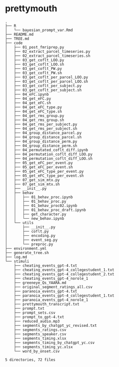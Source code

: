 # prettymouth

<!-- TREE_END -->
<!-- TREE_END -->
<!-- TREE_END -->
<!-- TREE_END -->
<!-- TREE_END -->
<!-- TREE_END -->
<!-- TREE_END -->
<!-- TREE_END -->
<!-- TREE_END -->
<!-- TREE_END -->
<!-- TREE_END -->
<!-- TREE_END -->
<!-- TREE_END -->
<!-- TREE_END -->
<!-- TREE_END -->
<!-- TREE_END -->
<!-- TREE_END -->
<!-- TREE_END -->
<!-- TREE_END -->
<!-- TREE_END -->
<!-- TREE_END -->
<!-- TREE_END -->
<!-- TREE_END -->
<!-- TREE_END -->
<!-- TREE_END -->
<!-- TREE_END -->
<!-- TREE_END -->
<!-- TREE_END -->
<!-- TREE_END -->
<!-- TREE_END -->
<!-- TREE_END -->
<!-- TREE_END -->
<!-- TREE_END -->
<!-- TREE_END -->
<!-- TREE_END -->
<!-- TREE_END -->
<!-- TREE_END -->
<!-- TREE_END -->
<!-- TREE_END -->
<!-- TREE_END -->
<!-- TREE_END -->
<!-- TREE_END -->
<!-- TREE_END -->
<!-- TREE_END -->
<!-- TREE_END -->
<!-- TREE_END -->
<!-- TREE_END -->
<!-- TREE_END -->
<!-- TREE_END -->
<!-- TREE_START -->
```
.
├── R
│   └── bayesian_prompt_var.Rmd
├── README.md
├── TREE.md
├── code
│   ├── 01_post_fmriprep.py
│   ├── 02_extract_parcel_timeseries.py
│   ├── 02_extract_parcel_timeseries.sh
│   ├── 03_get_coflt_LOO.py
│   ├── 03_get_coflt_LOO.sh
│   ├── 03_get_coflt_PW.py
│   ├── 03_get_coflt_PW.sh
│   ├── 03_get_coflt_per_parcel_LOO.py
│   ├── 03_get_coflt_per_parcel_LOO.sh
│   ├── 03_get_coflt_per_subject.py
│   ├── 03_get_coflt_per_subject.sh
│   ├── 04_eFC.ipynb
│   ├── 04_get_eFC.py
│   ├── 04_get_eFC.sh
│   ├── 04_get_eFC_type.py
│   ├── 04_get_eFC_type.sh
│   ├── 04_get_rms_group.py
│   ├── 04_get_rms_group.sh
│   ├── 04_get_rms_per_subject.py
│   ├── 04_get_rms_per_subject.sh
│   ├── 04_group_distance_parcel.py
│   ├── 04_group_distance_parcel.sh
│   ├── 04_group_distance_perm.py
│   ├── 04_group_distance_perm.sh
│   ├── 04_permutated_coflt_diff.ipynb
│   ├── 04_permutation_coflt_diff_LOO.py
│   ├── 04_permutation_coflt_diff_LOO.sh
│   ├── 05_get_eFC_per_event.py
│   ├── 05_get_eFC_per_event.sh
│   ├── 05_get_eFC_type_per_event.py
│   ├── 05_get_eFC_type_per_event.sh
│   ├── 07_get_sim_mtx.py
│   ├── 07_get_sim_mtx.sh
│   ├── __init__.py
│   ├── behav
│   │   ├── 01_behav_proc.ipynb
│   │   ├── 01_behav_proc.py
│   │   ├── 01_behav_proc02.ipynb
│   │   ├── 01_behav_proc_draft.ipynb
│   │   ├── get_character.py
│   │   └── new_behav.ipynb
│   └── utils
│       ├── __init__.py
│       ├── coflt.py
│       ├── encoding.py
│       ├── event_seg.py
│       └── preproc.py
├── environment.yml
├── generate_tree.sh
├── log.md
└── stimuli
    ├── cheating_events_gpt-4.txt
    ├── cheating_events_gpt-4_collegestudent_1.txt
    ├── cheating_events_gpt-4_collegestudent_2.txt
    ├── cheating_events_gpt-4_norole_1
    ├── greeneye_Qs_YAARA.md
    ├── original_segment_ratings_all.csv
    ├── paranoia_events_gpt-4.txt
    ├── paranoia_events_gpt-4_collegestudent_1.txt
    ├── paranoia_events_gpt-4_norole_1
    ├── prettymouth_transcript.txt
    ├── prompt.txt
    ├── prompt_sets.csv
    ├── prompt_to_gpt-4.txt
    ├── reduced_audio.mp3
    ├── segments_by_chatgpt_yc_revised.txt
    ├── segments_ratings.csv
    ├── segments_speaker.csv
    ├── segments_timing.xlsx
    ├── segments_timing_by_chatgpt_yc.csv
    ├── segments_timing_yc.xlsx
    └── word_by_onset.csv

5 directories, 72 files
```
<!-- TREE_END -->
